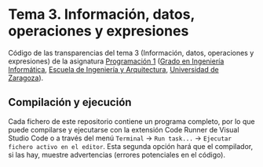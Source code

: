 # Tema 3. Información, datos, operaciones y expresiones

Código de las transparencias del tema 3 (Información, datos, operaciones y expresiones) de la asignatura [Programación 1](https://github.com/prog1-eina) ([Grado en Ingeniería Informática](https://webdiis.unizar.es/~silarri/coordinadorGrado/), [Escuela de Ingeniería y Arquitectura](https://eina.unizar.es/), [Universidad de Zaragoza](https://www.unizar.es/)).

## Compilación y ejecución

Cada fichero de este repositorio contiene un programa completo, por lo que puede compilarse y ejecutarse con la extensión Code Runner de Visual Studio Code o a través del menú ``Terminal`` &rarr; ``Run task...`` &rarr; ``Ejecutar fichero activo en el editor``. Esta segunda opción hará que el compilador, si las hay, muestre advertencias (errores potenciales en el código).
